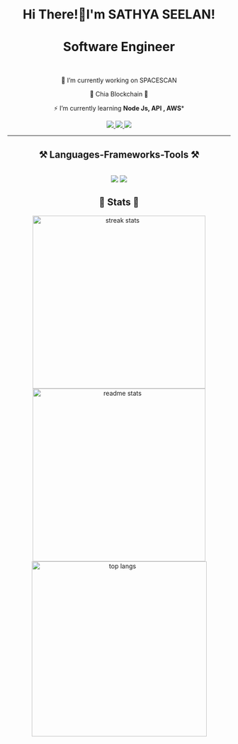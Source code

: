 <h1 align="center">
    Hi There!👋I'm SATHYA SEELAN!
   </h1>
<!-- <img align="right" src="https://visitor-badge.laobi.icu/badge?page_id=SathyaSeelanG.SathyaSeelanG" /> -->
<!-- [![](https://visitcount.itsvg.in/api?id=SathyaSeelanG&label=Views&color=1&icon=5&pretty=true)](https://visitcount.itsvg.in) -->
<!-- <a href="https://visitcount.itsvg.in">
  <img src="https://visitcount.itsvg.in/api?id=SathyaSeelanG&label=Views&color=1&icon=5&pretty=true" />
</a> -->
<h1 align="center">Software Engineer </h1>


<br/>

<div align="center">

 🔭 I’m currently working on SPACESCAN 
 
 🍃 Chia Blockchain  🍃

⚡ I’m currently learning **Node Js, API , AWS***

 </div>
 
<div align="center"> 
  <a href="mailto:sathyaseelangunasekar@gmail.com">
    <img src="https://img.shields.io/badge/Gmail-333333?style=for-the-badge&logo=gmail&logoColor=red" />
  </a>
  <a href="https://www.linkedin.com/in/sathya-seelan-gunasekar/" target="_blank">
    <img src="https://img.shields.io/badge/LinkedIn-0077B5?style=for-the-badge&logo=linkedin&logoColor=white" target="_blank" />
  </a>
  <a href="https://sathyaseelang.github.io/Portfolio/" target="_blank">
     <img src="https://img.shields.io/badge/Portfolio-FF5722?style=for-the-badge&logo=todoist&logoColor=white" target="_blank" /> <!-- sqlite, safari, google-chrome are other good icon options -->
  </a>
</div>

 <hr/>
 
<h2 align="center">⚒️ Languages-Frameworks-Tools ⚒️</h2>
<br/>
<div align="center">
    <img src="https://skillicons.dev/icons?i=react,html,css,vscode,github,figma,git" />
    <img src="https://skillicons.dev/icons?i=nodejs,python,javascript,c,java,nextjs,mysql" /><br>
</div>

<h2 align="center"> 🤖 Stats 🤖</h2>
<div align=center>
  <img width=390   src="https://github-readme-stats.vercel.app/api?username=SathyaSeelanG&theme=dark&show_icons=true&hide_border=true&count_private=true" alt="streak stats"/>
  <img width=390  src="https://github-readme-streak-stats.herokuapp.com/?user=SathyaSeelanG&theme=dark&hide_border=true"  alt="readme stats" />
  <br/>
  <img width=395 align="center" src="https://github-readme-stats.vercel.app/api/top-langs/?username=SathyaSeelanG&theme=dark&show_icons=true&hide_border=true&layout=compact" alt="top langs" />
</div>

<!-- <h4>C</h4> -->
